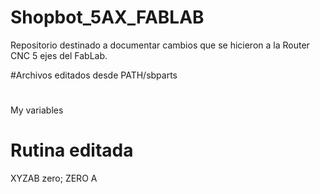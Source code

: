 # Shopbot_5AX_FABLAB

Repositorio destinado a documentar cambios que se hicieron a la Router CNC 5 ejes del FabLab.

#Archivos editados desde PATH/sbparts
#
My variables
# Rutina editada
XYZAB zero; ZERO A

